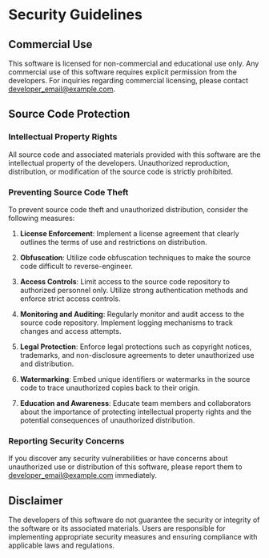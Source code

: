 # Security Guidelines

## Commercial Use

This software is licensed for non-commercial and educational use only. Any commercial use of this software requires explicit permission from the developers. For inquiries regarding commercial licensing, please contact [developer_email@example.com](mailto:developer_email@example.com).

## Source Code Protection

### Intellectual Property Rights

All source code and associated materials provided with this software are the intellectual property of the developers. Unauthorized reproduction, distribution, or modification of the source code is strictly prohibited.

### Preventing Source Code Theft

To prevent source code theft and unauthorized distribution, consider the following measures:

1. **License Enforcement**: Implement a license agreement that clearly outlines the terms of use and restrictions on distribution.
   
2. **Obfuscation**: Utilize code obfuscation techniques to make the source code difficult to reverse-engineer.

3. **Access Controls**: Limit access to the source code repository to authorized personnel only. Utilize strong authentication methods and enforce strict access controls.

4. **Monitoring and Auditing**: Regularly monitor and audit access to the source code repository. Implement logging mechanisms to track changes and access attempts.

5. **Legal Protection**: Enforce legal protections such as copyright notices, trademarks, and non-disclosure agreements to deter unauthorized use and distribution.

6. **Watermarking**: Embed unique identifiers or watermarks in the source code to trace unauthorized copies back to their origin.

7. **Education and Awareness**: Educate team members and collaborators about the importance of protecting intellectual property rights and the potential consequences of unauthorized distribution.

### Reporting Security Concerns

If you discover any security vulnerabilities or have concerns about unauthorized use or distribution of this software, please report them to [developer_email@example.com](mailto:developer_email@example.com) immediately.

## Disclaimer

The developers of this software do not guarantee the security or integrity of the software or its associated materials. Users are responsible for implementing appropriate security measures and ensuring compliance with applicable laws and regulations.

